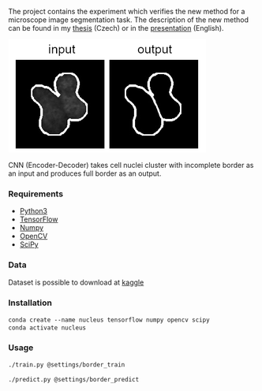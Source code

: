 The project contains the experiment which verifies the new method for a microscope image segmentation task. The description of the new method can be found in my [thesis](jndiplom.pdf) (Czech) or in the [presentation](nuclei_seg_jn.pdf) (English).

![](in_out.png?raw=true "CNN input and output examples")

CNN (Encoder-Decoder) takes cell nuclei cluster with incomplete border as an input and produces full border as an output.

### Requirements
- [Python3](https://www.python.org/)
- [TensorFlow](https://www.tensorflow.org/)
- [Numpy](http://www.numpy.org/)
- [OpenCV](https://opencv.org/)
- [SciPy](https://www.scipy.org/)

### Data
Dataset is possible to download at [kaggle](https://www.kaggle.com/gnovis/nucleus)

### Installation
```
conda create --name nucleus tensorflow numpy opencv scipy
conda activate nucleus
```

### Usage
```
./train.py @settings/border_train
```
```
./predict.py @settings/border_predict
